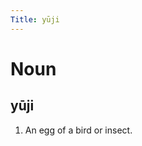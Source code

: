 ```yaml
---
Title: yūji
---
```


Noun
================================

yūji
----------------

1. An egg of a bird or insect.

